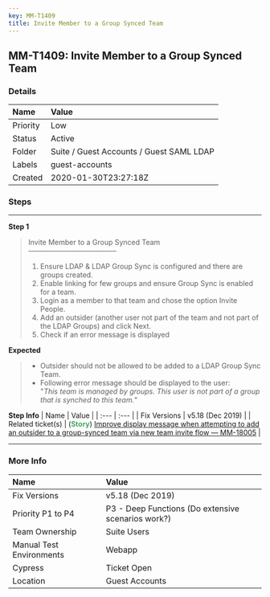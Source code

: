 ```yaml
---
key: MM-T1409
title: Invite Member to a Group Synced Team
---
```


## MM-T1409: Invite Member to a Group Synced Team

### Details

| Name     | Value                                    |
| :------- | :--------------------------------------- |
| Priority | Low                                      |
| Status   | Active                                   |
| Folder   | Suite / Guest Accounts / Guest SAML LDAP |
| Labels   | guest-accounts                           |
| Created  | 2020-01-30T23:27:18Z                     |

### Steps

<hr/>

**Step 1**

> <article>Invite Member to a Group Synced Team<br>–––––––––––––––––––––––––<ol><li>Ensure LDAP &amp; LDAP Group Sync is configured and there are groups created.</li><li>Enable linking for few groups and ensure Group Sync is enabled for a team.</li><li>Login as a member to that team and chose the option Invite People.</li><li>Add an outsider (another user not part of the team and not part of the LDAP Groups) and click Next.</li><li>Check if an error message is displayed</li></ol></article>

**Expected**

> <article><ul><li>Outsider should not be allowed to be added to a LDAP Group Sync Team.</li><li>Following error message should be displayed to the user:<br>"<em>This team is managed by groups. This user is not part of a group that is synched to this team.</em>"</li></ul></article>

**Step Info**
| Name | Value |
| :--- | :--- |
| Fix Versions | v5.18 (Dec 2019) |
| Related ticket(s) | (<strong><span style="color: rgb(65, 168, 95);">Story</span></strong>) <a href="https://mattermost.atlassian.net/browse/MM-18005">Improve display message when attempting to add an outsider to a group-synced team via new team invite flow — MM-18005</a> |

<hr/>

### More Info

| Name                     | Value                                              |
| :----------------------- | :------------------------------------------------- |
| Fix Versions             | v5.18 (Dec 2019)                                   |
| Priority P1 to P4        | P3 - Deep Functions (Do extensive scenarios work?) |
| Team Ownership           | Suite Users                                        |
| Manual Test Environments | Webapp                                             |
| Cypress                  | Ticket Open                                        |
| Location                 | Guest Accounts                                     |
